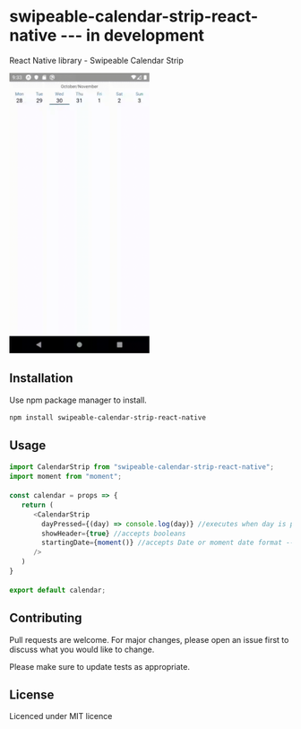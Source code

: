 # swipeable-calendar-strip-react-native --- in development

React Native library - Swipeable Calendar Strip 

<img src="images/libraryshow.gif" width="250"></img>

## Installation

Use npm package manager to install.

```bash
npm install swipeable-calendar-strip-react-native
```

## Usage

```javascript
import CalendarStrip from "swipeable-calendar-strip-react-native";
import moment from "moment";

const calendar = props => {
   return (
      <CalendarStrip 
        dayPressed={(day) => console.log(day)} //executes when day is pressed -- required
        showHeader={true} //accepts booleans 
        startingDate={moment()} //accepts Date or moment date format -- initial value = moment()
      />
   )
}

export default calendar;
```

## Contributing
Pull requests are welcome. For major changes, please open an issue first to discuss what you would like to change.

Please make sure to update tests as appropriate.

## License
Licenced under MIT licence

